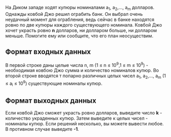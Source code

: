 На Диком западе ходят купюры номиналами а<sub>1</sub>, а<sub>2</sub>,..., a<sub>m</sub> долларов. Однажды ковбой Джо решил
ограбить банк. Он выбрал очень неудачный момент для ограбления, ведь сейчас в банке находятся
ровно по две купюры каждого существующего номинала.
Ковбой Джо хочет украсть ровно **n** долларов, ни долларом больше, ни долларом меньше. Помогите
ему или сообщите, что его план неосуществим.

## Формат входных данных
В первой строке даны целые числа n, m (1 &#8804; n &#8804; 10<sup>9</sup>,1 &#8804; m &#8804; 10<sup>9</sup>) - необходимая ковбою Джо
сумма и количество номиналов купюр.
Во второй строке вводятся т попарно различных целых чисел а<sub>1</sub>, а<sub>2</sub>,..., a<sub>m</sub> (1 &#8804; a<sub>i</sub> &#8804; 10<sup>9</sup>)
существующие номиналы купюр.

## Формат выходных данных
Если ковбой Джо сможет украсть ровно долларов, выведите число **k** - количество украденных
купюр. Затем выведите к целых чисел - номиналы купюр. Если решений несколько, вы можете
вывести любое.
В противном случае выведите **-1**.